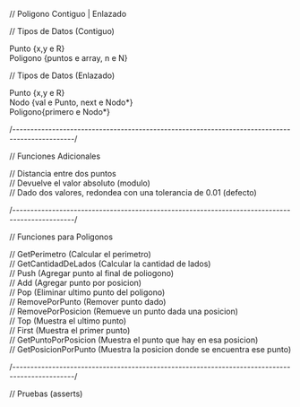 // Poligono Contiguo | Enlazado

// Tipos de Datos (Contiguo)

Punto {x,y e R} <br>
Poligono {puntos e array, n e N}<br>

// Tipos de Datos (Enlazado)

Punto {x,y e R}<br>
Nodo {val e Punto, next e Nodo*}<br>
Poligono{primero e Nodo*}<br>

/*-----------------------------------------------------------------------------------------------*/

// Funciones Adicionales

// Distancia entre dos puntos<br>
// Devuelve el valor absoluto (modulo)<br>
// Dado dos valores, redondea con una tolerancia de 0.01 (defecto)<br>

/*-----------------------------------------------------------------------------------------------*/

// Funciones para Poligonos

// GetPerimetro (Calcular el perimetro)<br>
// GetCantidadDeLados (Calcular la cantidad de lados)<br>
// Push (Agregar punto al final de poliogono)<br>
// Add (Agregar punto por posicion)<br>
// Pop (Eliminar ultimo punto del poligono)<br>
// RemovePorPunto (Remover punto dado)<br>
// RemovePorPosicion (Remueve un punto dada una posicion)<br>
// Top (Muestra el ultimo punto)<br>
// First (Muestra el primer punto)<br>
// GetPuntoPorPosicion (Muestra el punto que hay en esa posicion)<br>
// GetPosicionPorPunto (Muestra la posicion donde se encuentra ese punto)<br>

/*-----------------------------------------------------------------------------------------------*/

// Pruebas (asserts)<br>
